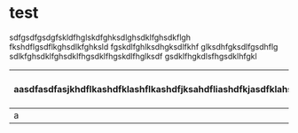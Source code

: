 # test



sdfgsdfgsdgfskldfhglskdfghksdlghsdklfghsdkflgh fkshdflgsdflkghsdlkfghksld fgskdlfghlksdhgksdlfkhf glksdhfgksdlfgsdhflg sdlkfghsdklfghsdklfhgsdklfhgskdlfhglksdf gsdklfhgkdlsfhgsdklhfgkl

aasdfasdfasjkhdflkashdfklashflkashdfjksahdfliashdfkjasdfklahs | ahklsdfhaskldhfaklshdflkasdhfklashflka sdfhklasjdfh aslkdjfhaskldjfhas dfkalshdfklasdhfaks flkh 
-|-
a|a
